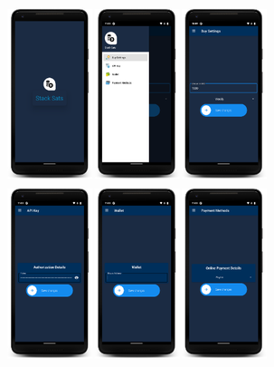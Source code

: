 <p align="left">
  <img src="screenshots/1.png" width="150" height="300" title="startUp">
  <img src="screenshots/2.png" width="150" height="300" title="navigation">
  <img src="screenshots/3.png" width="150" height="300" title="buy">
</p>

<p align="left">
  <img src="screenshots/4.png" width="150" height="300" title="API key">
  <img src="screenshots/5.png" width="150" height="300" title="Wallet">
  <img src="screenshots/6.png" width="150" height="300" title="Payment Methods">
</p>
